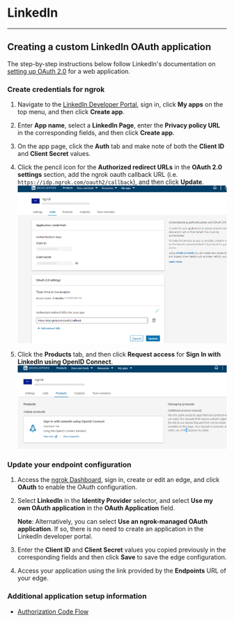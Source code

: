 # LinkedIn

---

## Creating a custom LinkedIn OAuth application

The step-by-step instructions below follow LinkedIn's documentation on [setting up OAuth 2.0](https://learn.microsoft.com/en-us/linkedin/shared/authentication/authorization-code-flow?tabs=HTTPS1#step-1-configure-your-application) for a web application.

### Create credentials for ngrok

1.  Navigate to the [LinkedIn Developer Portal](https://developer.linkedin.com/), sign in, click **My apps** on the top menu, and then click **Create app**.

2.  Enter **App name**, select a **LinkedIn Page**, enter the **Privacy policy URL** in the corresponding fields, and then click **Create app**.

3.  On the app page, click the **Auth** tab and make note of both the **Client ID** and **Client Secret** values.

4.  Click the pencil icon for the **Authorized redirect URLs** in the **OAuth 2.0 settings** section, add the ngrok oauth callback URL (i.e. `https://idp.ngrok.com/oauth2/callback`), and then click **Update**.
    [![](/img/howto/oauth/1-linkedin-register.png)](/img/howto/oauth/1-linkedin-register.png)

5.  Click the **Products** tab, and then click **Request access** for **Sign In with LinkedIn using OpenID Connect**.
    [![](/img/howto/oauth/2-linkedin-add-products.png)](/img/howto/oauth/2-linkedin-add-products.png)

### Update your endpoint configuration

1.  Access the [ngrok Dashboard](https://dashboard.ngrok.com/), sign in, create or edit an edge, and click **OAuth** to enable the OAuth configuration.

2.  Select **LinkedIn** in the **Identity Provider** selector, and select **Use my own OAuth application** in the **OAuth Application** field.

    **Note**: Alternatively, you can select **Use an ngrok-managed OAuth application**. If so, there is no need to create an application in the LinkedIn developer portal.

3.  Enter the **Client ID** and **Client Secret** values you copied previously in the corresponding fields and then click **Save** to save the edge configuration.

4.  Access your application using the link provided by the **Endpoints** URL of your edge.

### Additional application setup information

- [Authorization Code Flow](https://learn.microsoft.com/en-us/linkedin/shared/authentication/authorization-code-flow)
